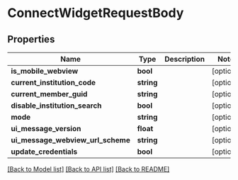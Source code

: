 # ConnectWidgetRequestBody

## Properties
Name | Type | Description | Notes
------------ | ------------- | ------------- | -------------
**is_mobile_webview** | **bool** |  | [optional] 
**current_institution_code** | **string** |  | [optional] 
**current_member_guid** | **string** |  | [optional] 
**disable_institution_search** | **bool** |  | [optional] 
**mode** | **string** |  | [optional] 
**ui_message_version** | **float** |  | [optional] 
**ui_message_webview_url_scheme** | **string** |  | [optional] 
**update_credentials** | **bool** |  | [optional] 

[[Back to Model list]](../README.md#documentation-for-models) [[Back to API list]](../README.md#documentation-for-api-endpoints) [[Back to README]](../README.md)


